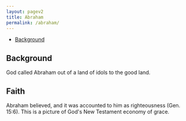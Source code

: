 ```yaml
---
layout: pagev2
title: Abraham
permalink: /abraham/
---
```

- [Background](#background)

## Background

God called Abraham out of a land of idols to the good land.

## Faith

Abraham believed, and it was accounted to him as righteousness (Gen. 15:6). This is a picture of God's New Testament economy of grace. 